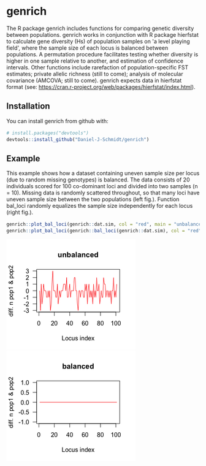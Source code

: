
<!-- README.md is generated from README.Rmd. Please edit that file -->
genrich
=======

The R package genrich includes functions for comparing genetic diversity between populations. genrich works in conjunction with R package hierfstat to calculate gene diversity (Hs) of population samples on 'a level playing field', where the sample size of each locus is balanced between populations. A permutation procedure facilitates testing whether diversity is higher in one sample relative to another, and estimation of confidence intervals. Other functions include rarefaction of population-specific FST estimates; private allelic richness (still to come); analysis of molecular covariance (AMCOVA; still to come). genrich expects data in hierfstat format (see: <https://cran.r-project.org/web/packages/hierfstat/index.html>).

Installation
------------

You can install genrich from github with:

``` r
# install.packages("devtools")
devtools::install_github("Daniel-J-Schmidt/genrich")
```

Example
-------

This example shows how a dataset containing uneven sample size per locus (due to random missing genotypes) is balanced. The data consists of 20 individuals scored for 100 co-dominant loci and divided into two samples (n = 10). Missing data is randomly scattered throughout, so that many loci have uneven sample size between the two populations (left fig.). Function bal\_loci randomly equalizes the sample size independently for each locus (right fig.).

``` r
genrich::plot_bal_loci(genrich::dat.sim, col = "red", main = "unbalanced")
genrich::plot_bal_loci(genrich::bal_loci(genrich::dat.sim), col = "red", main = "balanced")
```

![](README-unnamed-chunk-2-1.png)![](README-unnamed-chunk-2-2.png)
